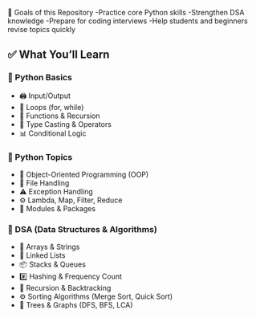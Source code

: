 📌 Goals of this Repository
-Practice core Python skills
-Strengthen DSA knowledge
-Prepare for coding interviews
-Help students and beginners revise topics quickly


## ✅ What You’ll Learn

### 🧠 Python Basics
- 🖨️ Input/Output
- 🔁 Loops (for, while)
- 🧮 Functions & Recursion
- 🧠 Type Casting & Operators
- 📊 Conditional Logic

### 📘 Python Topics
- 🧱 Object-Oriented Programming (OOP)
- 📂 File Handling
- ⚠️ Exception Handling
- ⚙️ Lambda, Map, Filter, Reduce
- 🧩 Modules & Packages

### 🔢 DSA (Data Structures & Algorithms)
- 📏 Arrays & Strings
- 🔗 Linked Lists
- 📦 Stacks & Queues
- #️⃣ Hashing & Frequency Count
- 🔄 Recursion & Backtracking
- ⚙️ Sorting Algorithms (Merge Sort, Quick Sort)
- 🌳 Trees & Graphs (DFS, BFS, LCA)
